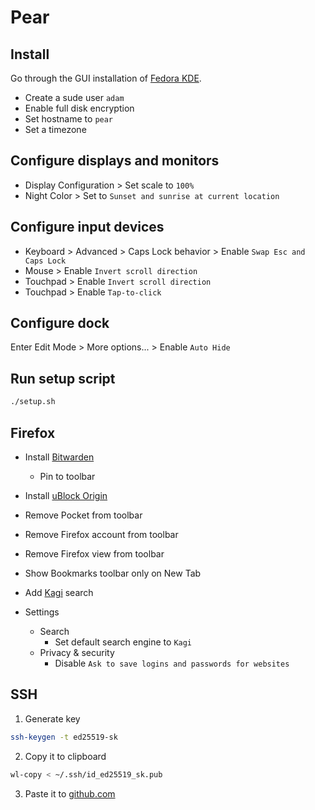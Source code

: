 # Pear

## Install

Go through the GUI installation of [Fedora KDE](https://fedoraproject.org/spins/kde/download).

- Create a sude user `adam`
- Enable full disk encryption
- Set hostname to `pear`
- Set a timezone

## Configure displays and monitors

- Display Configuration > Set scale to `100%`
- Night Color > Set to `Sunset and sunrise at current location`

## Configure input devices 

- Keyboard > Advanced > Caps Lock behavior > Enable `Swap Esc and Caps Lock`
- Mouse > Enable `Invert scroll direction`
- Touchpad > Enable `Invert scroll direction`
- Touchpad > Enable `Tap-to-click`

## Configure dock

Enter Edit Mode > More options... > Enable `Auto Hide`

## Run setup script

```sh
./setup.sh
```

## Firefox

- Install [Bitwarden](https://addons.mozilla.org/en-US/firefox/addon/bitwarden-password-manager/)
    - Pin to toolbar
- Install [uBlock Origin](https://addons.mozilla.org/en-US/firefox/addon/ublock-origin/)
- Remove Pocket from toolbar
- Remove Firefox account from toolbar
- Remove Firefox view from toolbar
- Show Bookmarks toolbar only on New Tab
- Add [Kagi](https://kagi.com/) search

- Settings
    - Search
        - Set default search engine to `Kagi`
    - Privacy & security
        - Disable `Ask to save logins and passwords for websites`

## SSH

1. Generate key

```sh
ssh-keygen -t ed25519-sk
```

2. Copy it to clipboard

```sh
wl-copy < ~/.ssh/id_ed25519_sk.pub
```

3. Paste it to [github.com](https://github.com/settings/keys)
